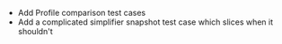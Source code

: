 * Add Profile comparison test cases
* Add a complicated simplifier snapshot test case which slices when it shouldn't
